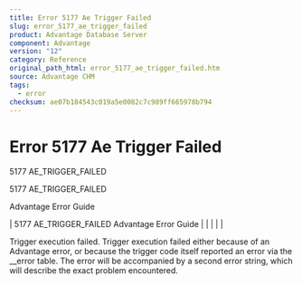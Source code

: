 ```yaml
---
title: Error 5177 Ae Trigger Failed
slug: error_5177_ae_trigger_failed
product: Advantage Database Server
component: Advantage
version: "12"
category: Reference
original_path_html: error_5177_ae_trigger_failed.htm
source: Advantage CHM
tags:
  - error
checksum: ae07b184543c019a5e0082c7c989ff665978b794
---
```


# Error 5177 Ae Trigger Failed

5177 AE\_TRIGGER\_FAILED

5177 AE\_TRIGGER\_FAILED

Advantage Error Guide

| 5177 AE\_TRIGGER\_FAILED  Advantage Error Guide |  |  |  |  |

Trigger execution failed. Trigger execution failed either because of an Advantage error, or because the trigger code itself reported an error via the \_\_error table. The error will be accompanied by a second error string, which will describe the exact problem encountered.
